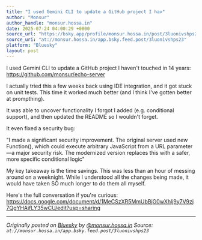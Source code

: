 ```yaml
---
title: "I used Gemini CLI to update a GitHub project I hav"
author: "Monsur"
author_handle: "monsur.hossa.in"
date: 2025-07-24 04:00:29 +0000
source_url: "https://bsky.app/profile/monsur.hossa.in/post/3luonivshps23"
source_uri: "at://monsur.hossa.in/app.bsky.feed.post/3luonivshps23"
platform: "Bluesky"
layout: post
---
```


I used Gemini CLI to update a GitHub project I haven't touched in 14 years: https://github.com/monsur/echo-server

I actually tried this a few weeks back using IDE integration, and it got stuck on unit tests. This time it worked much better (and I think I've gotten better at prompthing).

It was able to uncover functionality I forgot I added (e.g. conditional support), and then updated the README so I wouldn't forget.

It even fixed a security bug:

"I made a significant security improvement. The original server used new Function(), which could execute arbitrary JavaScript from a URL parameter—a major security risk. The modernized version replaces this with a safer, more specific conditional logic"

My key takeaway is the time savings. This was less than an hour of messing around on a weeknight. While I understood all the changes being made, it would have taken SO much longer to do them all myself.

Here's the full conversation if you're curious: https://docs.google.com/document/d/1MeCSzXR5MmUbBjG0wXhlj9y7V9zj7QgYHAjfLY35wCU/edit?usp=sharing

<!--more-->

---

*Originally posted on [Bluesky](https://bsky.app/profile/monsur.hossa.in/post/3luonivshps23) by [@monsur.hossa.in](https://bsky.app/profile/monsur.hossa.in)*
*Source: `at://monsur.hossa.in/app.bsky.feed.post/3luonivshps23`*
